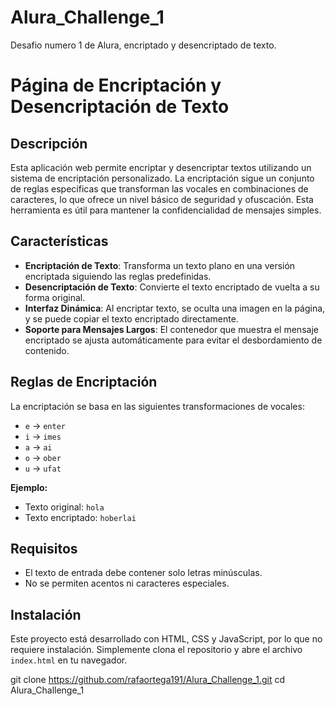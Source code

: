 # Alura_Challenge_1
Desafio numero 1 de Alura, encriptado y desencriptado de texto.

# Página de Encriptación y Desencriptación de Texto

## Descripción

Esta aplicación web permite encriptar y desencriptar textos utilizando un sistema de encriptación personalizado. La encriptación sigue un conjunto de reglas específicas que transforman las vocales en combinaciones de caracteres, lo que ofrece un nivel básico de seguridad y ofuscación. Esta herramienta es útil para mantener la confidencialidad de mensajes simples.

## Características

- **Encriptación de Texto**: Transforma un texto plano en una versión encriptada siguiendo las reglas predefinidas.
- **Desencriptación de Texto**: Convierte el texto encriptado de vuelta a su forma original.
- **Interfaz Dinámica**: Al encriptar texto, se oculta una imagen en la página, y se puede copiar el texto encriptado directamente.
- **Soporte para Mensajes Largos**: El contenedor que muestra el mensaje encriptado se ajusta automáticamente para evitar el desbordamiento de contenido.

## Reglas de Encriptación

La encriptación se basa en las siguientes transformaciones de vocales:

- `e` -> `enter`
- `i` -> `imes`
- `a` -> `ai`
- `o` -> `ober`
- `u` -> `ufat`

**Ejemplo:**

- Texto original: `hola`
- Texto encriptado: `hoberlai`

## Requisitos

- El texto de entrada debe contener solo letras minúsculas.
- No se permiten acentos ni caracteres especiales.

## Instalación

Este proyecto está desarrollado con HTML, CSS y JavaScript, por lo que no requiere instalación. Simplemente clona el repositorio y abre el archivo `index.html` en tu navegador.

git clone https://github.com/rafaortega191/Alura_Challenge_1.git
cd Alura_Challenge_1
